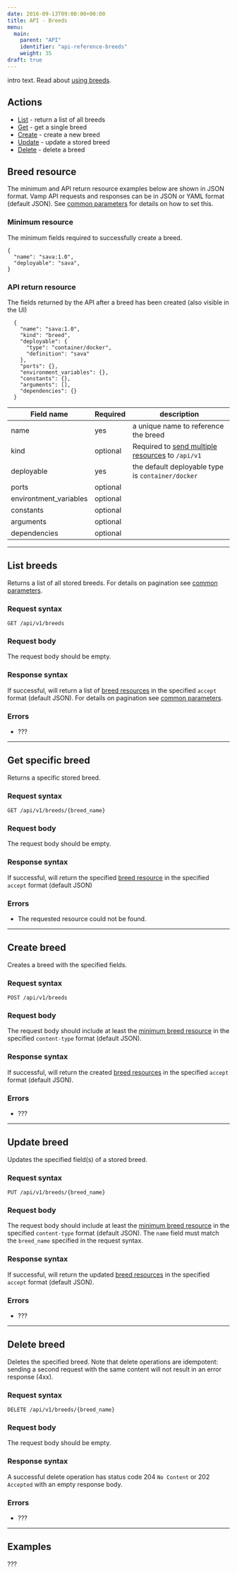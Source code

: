 ```yaml
---
date: 2016-09-13T09:00:00+00:00
title: API - Breeds
menu:
  main:
    parent: "API"
    identifier: "api-reference-breeds"
    weight: 35
draft: true
---
```

intro text. Read about [using breeds](documentation/using-vamp/breeds/).

## Actions
 
 * [List](/documentation/api/v9.9.9/api-breeds/#list-breeds) - return a list of all breeds
 * [Get](/documentation/api/v9.9.9/api-breeds/#get-breed) - get a single breed
 * [Create](/documentation/api/v9.9.9/api-breeds/#create-breed) - create a new breed 
 * [Update](/documentation/api/v9.9.9/api-breeds/#update-breed) - update a stored breed
 * [Delete](/documentation/api/v9.9.9/api-breeds/#delete-breed) - delete a breed

## Breed resource

The minimum and API return resource examples below are shown in JSON format. Vamp API requests and responses can be in JSON or YAML format (default JSON). See [common parameters](/documentation/api/v9.9.9/api-common-parameters) for details on how to set this.

### Minimum resource
The minimum fields required to successfully create a breed.

```
{
  "name": "sava:1.0",
  "deployable": "sava",
}

```

### API return resource
The fields returned by the API after a breed has been created (also visible in the UI)

```
  {
    "name": "sava:1.0",
    "kind": "breed",
    "deployable": {
      "type": "container/docker",
      "definition": "sava"
    },
    "ports": {},
    "environment_variables": {},
    "constants": {},
    "arguments": [],
    "dependencies": {}
  }
```

 Field name        | Required | description          
 -----------------|--------|---------
name  |  yes  | a unique name to reference the breed
kind  |  optional  | Required to [send multiple resources](/documentation/api/v9.9.9/api-overview/#send-multiple-resources-post-put-and-delete) to `/api/v1`
deployable  |  yes  |  the default deployable type is `container/docker`
ports  |  optional  |  
environtment_variables  |  optional  |
constants  |  optional  |
arguments  |  optional  |
dependencies  |  optional  |  

--------------  
  
## List breeds

Returns a list of all stored breeds. For details on pagination see [common parameters](/documentation/api/v9.9.9/api-common-parameters).

### Request syntax
    GET /api/v1/breeds

### Request body
The request body should be empty.

### Response syntax
If successful, will return a list of [breed resources](/documentation/api/v9.9.9/api-breeds/#breed-resource) in the specified `accept` format (default JSON). For details on pagination see [common parameters](/documentation/api/v9.9.9/api-common-parameters).

### Errors
* ???

--------------

## Get specific breed

Returns a specific stored breed.

### Request syntax
    GET /api/v1/breeds/{breed_name}

### Request body
The request body should be empty.

### Response syntax
If successful, will return the specified [breed resource](/documentation/api/v9.9.9/api-breeds/#breed-resource) in the specified `accept` format (default JSON)

### Errors
* The requested resource could not be found.

--------------

## Create breed

Creates a breed with the specified fields.

### Request syntax
    POST /api/v1/breeds

### Request body
The request body should include at least the [minimum breed resource](/documentation/api/v9.9.9/api-breeds/#breed-resource) in the specified `content-type` format (default JSON). 

### Response syntax
If successful, will return the created [breed resources](/documentation/api/v9.9.9/api-breeds/#breed-resource) in the specified `accept` format (default JSON).

### Errors
* ???

--------------


## Update breed

Updates the specified field(s) of a stored breed.

### Request syntax
    PUT /api/v1/breeds/{breed_name}

### Request body
The request body should include at least the [minimum breed resource](/documentation/api/v9.9.9/api-breeds/#breed-resource) in the specified `content-type` format (default JSON). The `name` field must match the `breed_name` specified in the request syntax.

### Response syntax
If successful, will return the updated [breed resources](/documentation/api/v9.9.9/api-breeds/#breed-resource) in the specified `accept` format (default JSON).
### Errors
* ???

--------------

## Delete breed

Deletes the specified breed. Note that delete operations are idempotent: sending a second request with the same content will not result in an error response (4xx).

### Request syntax
    DELETE /api/v1/breeds/{breed_name}

### Request body
The request body should be empty.

### Response syntax
A successful delete operation has status code 204 `No Content` or 202 `Accepted` with an empty response body.

### Errors
* ???

--------------

## Examples

???
